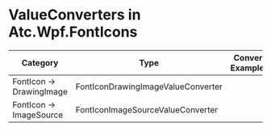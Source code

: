 # ValueConverters in Atc.Wpf.FontIcons

| Category                  | Type                                                     | Convert Examples                        | ConvertBack Examples                    |
| ------------------------- | -------------------------------------------------------- | --------------------------------------- | --------------------------------------- |
| FontIcon -> DrawingImage  | FontIconDrawingImageValueConverter                       |                                         |                                         |
| FontIcon -> ImageSource   | FontIconImageSourceValueConverter                        |                                         |                                         |
